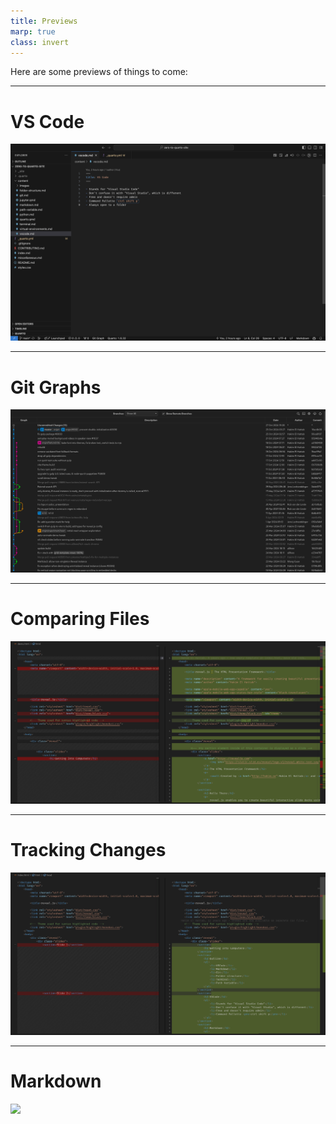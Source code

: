 ```yaml
---
title: Previews
marp: true
class: invert
---
```


Here are some previews of things to come:


---

# VS Code


![](images/vscode.png)

---

# Git Graphs

![](images/git-graph.png)


---

# Comparing Files

![](images/compare-files.png)

---

# Tracking Changes

![](images/diff.png)

---

# Markdown

![](markdown/diff.png)
